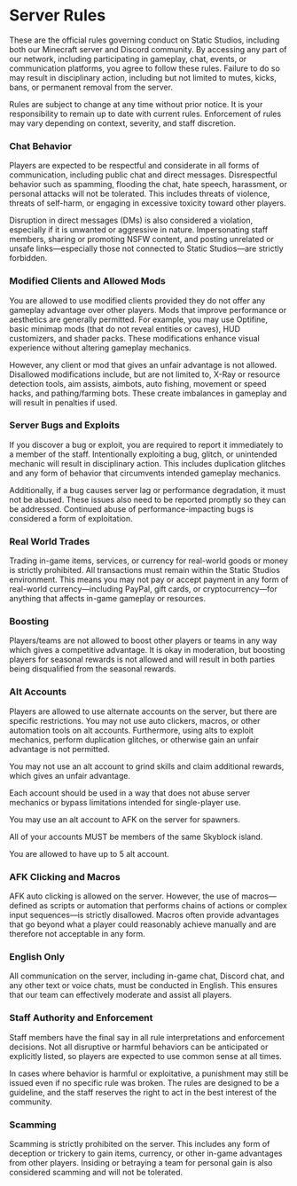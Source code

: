 # Server Rules

These are the official rules governing conduct on Static Studios, including both our Minecraft server and Discord
community. By accessing any part of our network, including participating in gameplay, chat, events, or communication
platforms, you agree to follow these rules. Failure to do so may result in disciplinary action, including but not
limited to mutes, kicks, bans, or permanent removal from the server.

Rules are subject to change at any time without prior notice. It is your responsibility to remain up to date with
current rules. Enforcement of rules may vary depending on context, severity, and staff discretion.

### Chat Behavior

Players are expected to be respectful and considerate in all forms of communication, including public chat and direct
messages. Disrespectful behavior such as spamming, flooding the chat, hate speech, harassment, or personal attacks will
not be tolerated. This includes threats of violence, threats of self-harm, or engaging in excessive toxicity toward
other players.

Disruption in direct messages (DMs) is also considered a violation, especially if it is unwanted or aggressive in
nature. Impersonating staff members, sharing or promoting NSFW content, and posting unrelated or unsafe links—especially
those not connected to Static Studios—are strictly forbidden.

### Modified Clients and Allowed Mods

You are allowed to use modified clients provided they do not offer any gameplay advantage over other players. Mods that
improve performance or aesthetics are generally permitted. For example, you may use Optifine, basic minimap mods (that
do not reveal entities or caves), HUD customizers, and shader packs. These modifications enhance visual experience
without altering gameplay mechanics.

However, any client or mod that gives an unfair advantage is not allowed. Disallowed modifications include, but are not
limited to, X-Ray or resource detection tools, aim assists, aimbots, auto fishing, movement or speed
hacks, and pathing/farming bots. These create imbalances in gameplay and will result in penalties if used.

### Server Bugs and Exploits

If you discover a bug or exploit, you are required to report it immediately to a member of the staff. Intentionally
exploiting a bug, glitch, or unintended mechanic will result in disciplinary action. This includes duplication glitches
and any form of behavior that circumvents intended gameplay mechanics.

Additionally, if a bug causes server lag or performance degradation, it must not be abused. These issues also need to be
reported promptly so they can be addressed. Continued abuse of performance-impacting bugs is considered a form of
exploitation.

### Real World Trades

Trading in-game items, services, or currency for real-world goods or money is strictly prohibited. All transactions must
remain within the Static Studios environment. This means you may not pay or accept payment in any form of real-world
currency—including PayPal, gift cards, or cryptocurrency—for anything that affects in-game gameplay or resources.

### Boosting

Players/teams are not allowed to boost other players or teams in any way which gives a competitive advantage. It is okay
in moderation, but boosting players for seasonal rewards is not allowed and will result in both parties being
disqualified from the seasonal rewards.

### Alt Accounts

Players are allowed to use alternate accounts on the server, but there are specific restrictions. You may not use auto
clickers, macros, or other automation tools on alt accounts. Furthermore, using alts to exploit mechanics, perform
duplication glitches, or otherwise gain an unfair advantage is not permitted.

You may not use an alt account to grind skills and claim additional rewards, which gives an unfair advantage.

Each account should be used in a way that does not abuse server mechanics or bypass limitations intended for
single-player use.

You may use an alt account to AFK on the server for spawners.

All of your accounts MUST be members of the same Skyblock island.

You are allowed to have up to 5 alt account.

### AFK Clicking and Macros

AFK auto clicking is allowed on the server. However, the use of macros—defined as scripts or automation that performs
chains of actions or complex input sequences—is strictly disallowed. Macros often provide advantages that go beyond what
a player could reasonably achieve manually and are therefore not acceptable in any form.

### English Only

All communication on the server, including in-game chat, Discord chat, and any other text or voice chats, must be
conducted in English. This ensures that our team
can effectively moderate and assist all players.

### Staff Authority and Enforcement

Staff members have the final say in all rule interpretations and enforcement decisions. Not all disruptive or harmful
behaviors can be anticipated or explicitly listed, so players are expected to use common sense at all times.

In cases where behavior is harmful or exploitative, a punishment may still be issued even if no specific rule was
broken. The rules are designed to be a guideline, and the staff reserves the right to act in the best interest of the
community.

### Scamming

Scamming is strictly prohibited on the server. This includes any form of deception or trickery to gain items, currency,
or other in-game advantages from other players. Insiding or betraying a team for personal gain is also considered
scamming and will not be tolerated.
